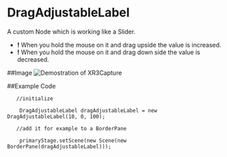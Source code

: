 # DragAdjustableLabel

  A custom Node which is working like a Slider. <br>
 * <b>!</b> When you hold the mouse on it and drag upside the value is increased. <br>
 * <b>!</b> When you hold the mouse on it and drag down side the value is decreased.
  
 
##Image
![Demostration of XR3Capture](http://i.stack.imgur.com/zPbL0.png)

  
##Example Code
 
       //initialize
       
        DragAdjustableLabel dragAdjustableLabel = new DragAdjustableLabel(10, 0, 100);
     
       //add it for example to a BorderPane
       
        primaryStage.setScene(new Scene(new BorderPane(dragAdjustableLabel)));
        
       
  
 
 

